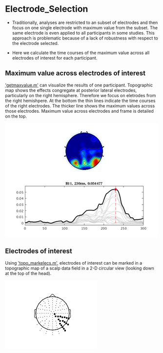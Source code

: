 # Electrode_Selection

- Traditionally, analyses are restricted to an subset of electrodes and then focus on one single electrode with maximum value from the subset. The same electrode is even applied to all participants in some studies. This approach is problematic because of a lack of robustness with respect to the electrode selected. 

- Here we calculate the time courses of the maximum value across all electrodes of interest for each participant. 


## Maximum value across electrodes of interest ##

['getmaxvalue.m'](https://github.com/FeiE/Electrode_Selection/blob/master/getmaxvalue.m) can visualize the results of one participant. Topographic map shows the effects congregate at posterior lateral electrodes, particularly on the right hemisphere. Therefore we focus on eletrodes from the right hemishpere. At the bottom the thin lines indicate the time courses of the right electrodes. The thicker line shows the maximum values across those electrodes. Maximum value across electrodes and frame is detailed on the top. 

<img src="/results_visualization.png" alt="" width="500"> 


## Electrodes of interest ##
Using ['topo_markelecs.m'](https://github.com/FeiE/Electrode_Selection/blob/master/topo_markelecs.m), electrodes of interest can be marked in a topographic map of a scalp data field in a 2-D circular view (looking down at the top of the head).

<img src="/topo_markelecs_relecs.png" alt="" width="300">
